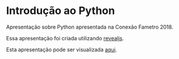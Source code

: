 # Introdução ao Python

Apresentação sobre Python apresentada na Conexão Fametro 2018.

Essa apresentação foi criada utilizando
[revealjs](https://github.com/hakimel/reveal.js/).

Esta apresentação pode ser visualizada [aqui](https://darcamo.github.com/Python_Conexao_Fametro).
